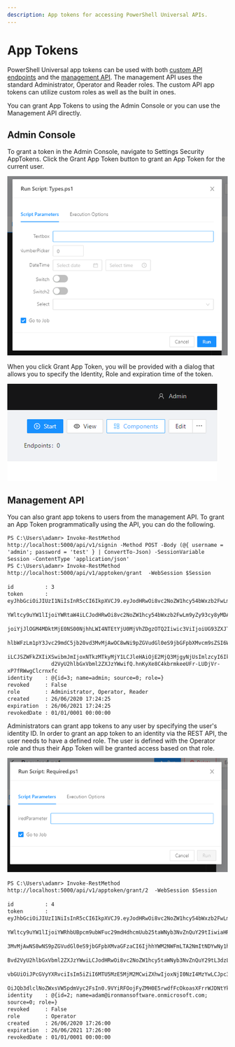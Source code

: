 ```yaml
---
description: App tokens for accessing PowerShell Universal APIs.
---
```


# App Tokens

PowerShell Universal app tokens can be used with both [custom API endpoints](../api.md) and the [management API](../management-api.md). The management API uses the standard Administrator, Operator and Reader roles. The custom API app tokens can utilize custom roles as well as the built in ones.

You can grant App Tokens to using the Admin Console or you can use the Management API directly.

## Admin Console

To grant a token in the Admin Console, navigate to Settings  Security  AppTokens. Click the Grant App Token button to grant an App Token for the current user.

![](../../.gitbook/assets/image%20%2883%29.png)

When you click Grant App Token, you will be provided with a dialog that allows you to specify the Identity, Role and expiration time of the token.

![App Token options. ](../../.gitbook/assets/image%20%28175%29.png)

## Management API

You can also grant app tokens to users from the management API. To grant an App Token programmatically using the API, you can do the following.

```text
PS C:\Users\adamr> Invoke-RestMethod http://localhost:5000/api/v1/signin -Method POST -Body (@{ username = 'admin'; password = 'test' } | ConvertTo-Json) -SessionVariable Session -ContentType 'application/json'
PS C:\Users\adamr> Invoke-RestMethod http://localhost:5000/api/v1/apptoken/grant  -WebSession $Session

id          : 3
token       : eyJhbGciOiJIUzI1NiIsInR5cCI6IkpXVCJ9.eyJodHRwOi8vc2NoZW1hcy54bWxzb2FwLm9yZy93cy8yMDA1LzA1L2lkZW50aXR5L2Ns
              YWltcy9uYW1lIjoiYWRtaW4iLCJodHRwOi8vc2NoZW1hcy54bWxzb2FwLm9yZy93cy8yMDA1LzA1L2lkZW50aXR5L2NsYWltcy9oYXNoI
              joiYjJlOGM4MDktMjE0NS00NjhhLWI4NTEtYjU0MjVhZDgzOTQ2Iiwic3ViIjoiUG93ZXJTaGVsbFVuaXZlcnNhbCIsImh0dHA6Ly9zY2
              hlbWFzLm1pY3Jvc29mdC5jb20vd3MvMjAwOC8wNi9pZGVudGl0eS9jbGFpbXMvcm9sZSI6WyJBZG1pbmlzdHJhdG9yIiwiT3BlcmF0b3I
              iLCJSZWFkZXIiXSwibmJmIjoxNTkzMTkyMjY1LCJleHAiOjE2MjQ3MjgyNjUsImlzcyI6Iklyb25tYW5Tb2Z0d2FyZSIsImF1ZCI6IlBv
              d2VyU2hlbGxVbml2ZXJzYWwifQ.hnKyXe8C4kbrmkeeUFr-LUDjVr-xP7fRWwgClcrnxfc
identity    : @{id=3; name=admin; source=0; role=}
revoked     : False
role        : Administrator, Operator, Reader
created     : 26/06/2020 17:24:25
expiration  : 26/06/2021 17:24:25
revokedDate : 01/01/0001 00:00:00
```

Administrators can grant app tokens to any user by specifying the user's identity ID. In order to grant an app token to an identity via the REST API, the user needs to have a defined role. The user is defined with the Operator role and thus their App Token will be granted access based on that role.

![](../../.gitbook/assets/image%20%2884%29.png)

```text
PS C:\Users\adamr> Invoke-RestMethod http://localhost:5000/api/v1/apptoken/grant/2  -WebSession $Session

id          : 4
token       : eyJhbGciOiJIUzI1NiIsInR5cCI6IkpXVCJ9.eyJodHRwOi8vc2NoZW1hcy54bWxzb2FwLm9yZy93cy8yMDA1LzA1L2lkZW50aXR5L2Ns
              YWltcy9uYW1lIjoiYWRhbUBpcm9ubWFuc29mdHdhcmUub25taWNyb3NvZnQuY29tIiwiaHR0cDovL3NjaGVtYXMueG1sc29hcC5vcmcvd
              3MvMjAwNS8wNS9pZGVudGl0eS9jbGFpbXMvaGFzaCI6IjhhYWM2NWFmLTA2NmItNDYwNy1hMGJjLTNlYTM2ZDY2YjJmMSIsInN1YiI6Il
              Bvd2VyU2hlbGxVbml2ZXJzYWwiLCJodHRwOi8vc2NoZW1hcy5taWNyb3NvZnQuY29tL3dzLzIwMDgvMDYvaWRlbnRpdHkvY2xhaW1zL3J
              vbGUiOiJPcGVyYXRvciIsIm5iZiI6MTU5MzE5MjM2MCwiZXhwIjoxNjI0NzI4MzYwLCJpc3MiOiJJcm9ubWFuU29mdHdhcmUiLCJhdWQi
              OiJQb3dlclNoZWxsVW5pdmVyc2FsIn0.9VYiRFOojFyZMH0E5rwdfFcOkoasXFrrWJDNtYk0PIw
identity    : @{id=2; name=adam@ironmansoftware.onmicrosoft.com; source=0; role=}
revoked     : False
role        : Operator
created     : 26/06/2020 17:26:00
expiration  : 26/06/2021 17:26:00
revokedDate : 01/01/0001 00:00:00
```

